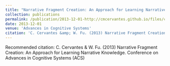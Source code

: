 ```yaml
---
title: "Narrative Fragment Creation: An Approach for Learning Narrative Knowledge"
collection: publications
permalink: /publication/2013-12-01-http://cmcervantes.github.io/files/cervantes_2013_narrative.pdf
date: 2013-12-01
venue: 'Advances in Cognitive Systems'
citation: 'C. Cervantes &amp; W. Fu. (2013) Narrative Fragment Creation: An Approach for Learning Narrative Knowledge. Conference on Advances in Cognitive Systems (ACS) '
---
```

Recommended citation: C. Cervantes & W. Fu. (2013) Narrative Fragment Creation: An Approach for Learning Narrative Knowledge. Conference on Advances in Cognitive Systems (ACS) 